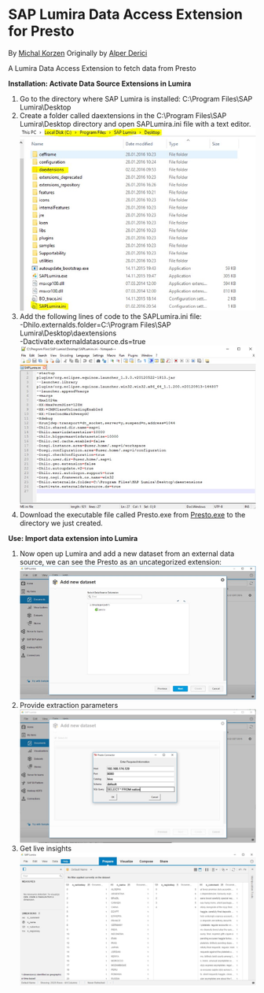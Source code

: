 SAP Lumira Data Access Extension for Presto
===========================
By [Michal Korzen](http://scn.sap.com/people/michal.korzen)
Originally by [Alper Derici](http://scn.sap.com/people/alper.derici%40sap)

A Lumira Data Access Extension to fetch data from Presto

<strong>Installation: Activate Data Source Extensions in Lumira</strong> <br>
1. Go to the directory where SAP Lumira is installed: C:\Program Files\SAP Lumira\Desktop <br>
2. Create a folder called daextensions in the C:\Program Files\SAP Lumira\Desktop directory and open SAPLumira.ini file with a text editor. <br>
![Catalog](images/a.jpg?raw=true "Catalog")<br>
3. Add the following lines of code to the SAPLumira.ini file: <br>
  -Dhilo.externalds.folder=C:\Program Files\SAP Lumira\Desktop\daextensions <br>
  -Dactivate.externaldatasource.ds=true <br>
![inifile](images/b.jpg?raw=true "inifile")<br>
5. Download the executable file called Presto.exe from [Presto.exe](bin/Presto.exe?raw=true "Presto.exe") to the directory we just created.<br>

<strong>Use: Import data extension into Lumira</strong> <br>
1. Now open up Lumira and add a new dataset from an external data source, we can see the Presto as an uncategorized extension:<br>
![dataset](images/d.jpg?raw=true "dataset")<br>
2. Provide extraction parameters<br>
![params](images/e.jpg?raw=true "params")<br>
3. Get live insights</strong> <br>
![insight](images/f.jpg?raw=true "insight")<br>
